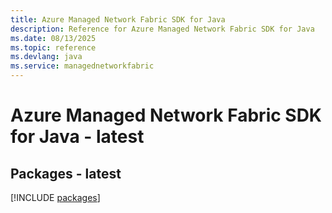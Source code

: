 ```yaml
---
title: Azure Managed Network Fabric SDK for Java
description: Reference for Azure Managed Network Fabric SDK for Java
ms.date: 08/13/2025
ms.topic: reference
ms.devlang: java
ms.service: managednetworkfabric
---
```

# Azure Managed Network Fabric SDK for Java - latest
## Packages - latest
[!INCLUDE [packages](managed-network-fabric-index.md)]